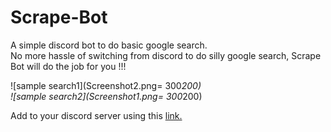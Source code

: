 # Scrape-Bot
A simple discord bot to do basic google search.   
No more hassle of switching from discord to do silly google search, Scrape Bot will do the job for you !!!   

![sample search1](Screenshot2.png= 300*200)   
![sample search2](Screenshot1.png= 300*200)


Add to your discord server using this [link.](https://discord.com/api/oauth2/authorize?client_id=778595332266262558&permissions=0&scope=bot)
